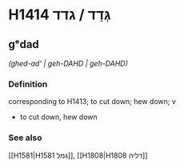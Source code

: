 # H1414 גְּדַד / גדד

## gᵉdad

_(ghed-ad' | ɡeh-DAHD | ɡeh-DAHD)_

### Definition

corresponding to H1413; to cut down; hew down; v

- to cut down, hew down

### See also

[[H1581|H1581 גמל]], [[H1808|H1808 דליה]]
